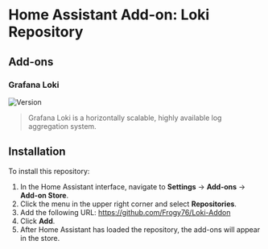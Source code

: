 # Home Assistant Add-on: Loki Repository

## Add-ons

### Grafana Loki
![Version](https://img.shields.io/badge/version-1.0.0-blue.svg)

> Grafana Loki is a horizontally scalable, highly available log aggregation system.

## Installation

To install this repository:

1. In the Home Assistant interface, navigate to **Settings** -> **Add-ons** -> **Add-on Store**.
2. Click the menu in the upper right corner and select **Repositories**.
3. Add the following URL: https://github.com/Frogy76/Loki-Addon
4. Click **Add**.
5. After Home Assistant has loaded the repository, the add-ons will appear in the store.
